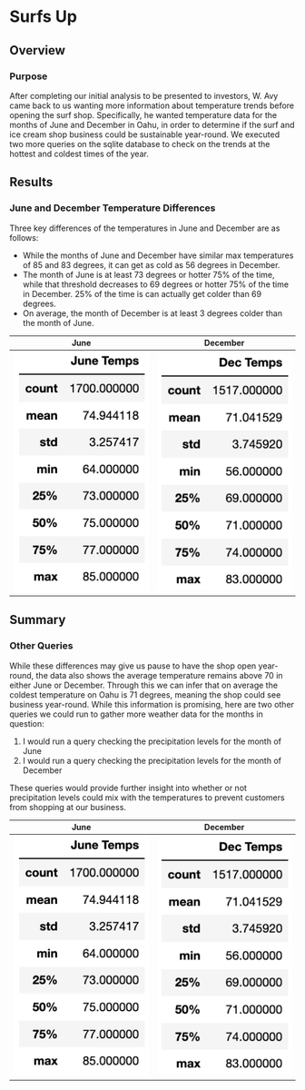 # Surfs Up

## Overview
### Purpose

After completing our initial analysis to be presented to investors, W. Avy came back to us wanting more information about temperature trends before opening the surf shop. Specifically, he wanted temperature data for the months of June and December in Oahu, in order to determine if the surf and ice cream shop business could be sustainable year-round. We executed two more queries on the sqlite database to check on the trends at the hottest and coldest times of the year.

## Results
### June and December Temperature Differences

Three key differences of the temperatures in June and December are as follows:
- While the months of June and December have similar max temperatures of 85 and 83 degrees, it can get as cold as 56 degrees in December.
- The month of June is at least 73 degrees or hotter 75% of the time, while that threshold decreases to 69 degrees or hotter 75% of the time in December. 25% of the time is can actually get colder than 69 degrees.
- On average, the month of December is at least 3 degrees colder than the month of June.

June             |  December
:-------------------------:|:-------------------------:
![June](June_Temps.png)  |  ![Dec](Dec_Temps.png)

## Summary
### Other Queries
While these differences may give us pause to have the shop open year-round, the data also shows the average temperature remains above 70 in either June or December. Through this we can infer that on average the coldest temperature on Oahu is 71 degrees, meaning the shop could see business year-round. While this information is promising, here are two other queries we could run to gather more weather data for the months in question:

1. I would run a query checking the precipitation levels for the month of June
2. I would run a query checking the precipitation levels for the month of December

These queries would provide further insight into whether or not precipitation levels could mix with the temperatures to prevent customers from shopping at our business.

June             |  December
:-------------------------:|:-------------------------:
![June](June_Temps.png)  |  ![Dec](Dec_Temps.png)
